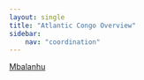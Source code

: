 ```yaml
---
layout: single
title: "Atlantic Congo Overview"
sidebar:
    nav: "coordination"
---
```


[Mbalanhu](/coordination/cfiles/mbalanhu.pdf)